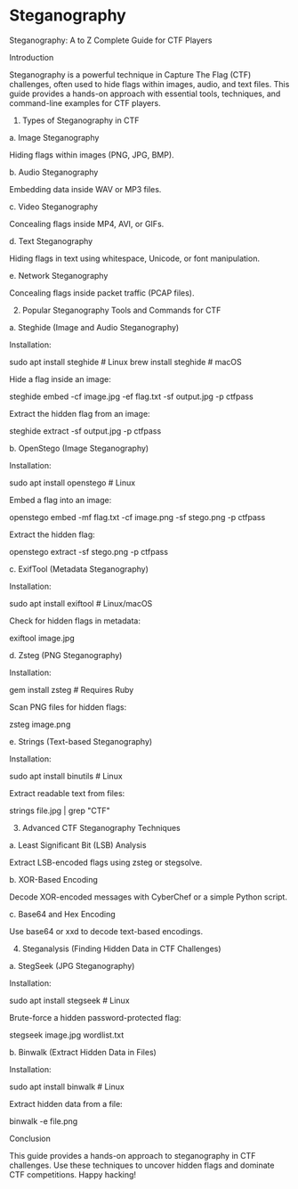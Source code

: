 # Steganography


Steganography: A to Z Complete Guide for CTF Players

Introduction

Steganography is a powerful technique in Capture The Flag (CTF) challenges, often used to hide flags within images, audio, and text files. This guide provides a hands-on approach with essential tools, techniques, and command-line examples for CTF players.

1. Types of Steganography in CTF

a. Image Steganography

Hiding flags within images (PNG, JPG, BMP).

b. Audio Steganography

Embedding data inside WAV or MP3 files.

c. Video Steganography

Concealing flags inside MP4, AVI, or GIFs.

d. Text Steganography

Hiding flags in text using whitespace, Unicode, or font manipulation.

e. Network Steganography

Concealing flags inside packet traffic (PCAP files).

2. Popular Steganography Tools and Commands for CTF

a. Steghide (Image and Audio Steganography)

Installation:

sudo apt install steghide  # Linux
brew install steghide       # macOS

Hide a flag inside an image:

steghide embed -cf image.jpg -ef flag.txt -sf output.jpg -p ctfpass

Extract the hidden flag from an image:

steghide extract -sf output.jpg -p ctfpass

b. OpenStego (Image Steganography)

Installation:

sudo apt install openstego  # Linux

Embed a flag into an image:

openstego embed -mf flag.txt -cf image.png -sf stego.png -p ctfpass

Extract the hidden flag:

openstego extract -sf stego.png -p ctfpass

c. ExifTool (Metadata Steganography)

Installation:

sudo apt install exiftool  # Linux/macOS

Check for hidden flags in metadata:

exiftool image.jpg

d. Zsteg (PNG Steganography)

Installation:

gem install zsteg  # Requires Ruby

Scan PNG files for hidden flags:

zsteg image.png

e. Strings (Text-based Steganography)

Installation:

sudo apt install binutils  # Linux

Extract readable text from files:

strings file.jpg | grep "CTF"

3. Advanced CTF Steganography Techniques

a. Least Significant Bit (LSB) Analysis

Extract LSB-encoded flags using zsteg or stegsolve.

b. XOR-Based Encoding

Decode XOR-encoded messages with CyberChef or a simple Python script.

c. Base64 and Hex Encoding

Use base64 or xxd to decode text-based encodings.

4. Steganalysis (Finding Hidden Data in CTF Challenges)

a. StegSeek (JPG Steganography)

Installation:

sudo apt install stegseek  # Linux

Brute-force a hidden password-protected flag:

stegseek image.jpg wordlist.txt

b. Binwalk (Extract Hidden Data in Files)

Installation:

sudo apt install binwalk  # Linux

Extract hidden data from a file:

binwalk -e file.png

Conclusion

This guide provides a hands-on approach to steganography in CTF challenges. Use these techniques to uncover hidden flags and dominate CTF competitions. Happy hacking!
